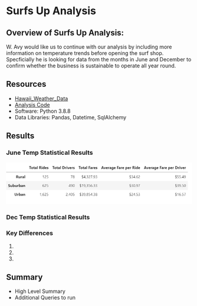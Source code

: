 # Surfs Up Analysis

## Overview of Surfs Up Analysis:

W. Avy would like us to continue with our analysis by including more information on temperature trends before opening the surf shop.  Specficially he is looking for data from the months in June and December to confirm whether the business is sustainable to operate all year round.



## Resources
- [Hawaii_Weather_Data](https://github.com/sbretag/surfs_up/blob/main/hawaii.sqlite)
- [Analysis Code](https://github.com/sbretag/surfs_up/blob/main/SurfsUp_Challenge.ipynb)
- Software: Python 3.8.8
- Data Libraries: Pandas, Datetime, SqlAlchemy

## Results

### June Temp Statistical Results
![](https://github.com/sbretag/Pyber_Analysis/blob/main/Analysis/pyber_summary_by_citytype.png)

### Dec Temp Statistical Results

### Key Differences

1. 
2.
3.

## Summary
- High Level Summary
- Additional Queries to run
